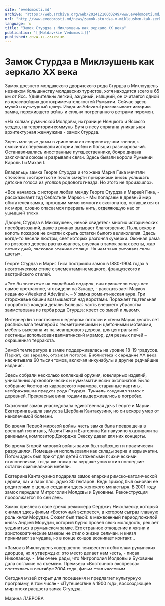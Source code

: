 ```yaml
---
site: "evedomosti.md"
archive: "https://web.archive.org/web/20241210050249/www.evedomosti.md/news/zamok-sturdza-v-mikleushen-kak-zerkalo-xx-veka"
url: "http://www.evedomosti.md/news/zamok-sturdza-v-mikleushen-kak-zerkalo-xx-veka"
language: ru
title: "Замок Стурдза в Миклэушень как зеркало XX века"
publication: '[[Moldavskie Vedomosti]]'
published: 2024-11-23T06:36
---
```


# Замок Стурдза в Миклэушень как зеркало XX века

Замок древнего молдавского дворянского рода Стурдза в Миклэушень незнаком большинству молдавских туристов, хотя находится всего в 65 км от Ясс.  Удивительно легкий, ажурный, изящный, он считается одной из красивейших достопримечательностей Румынии. Сейчас здесь музей и культурный центр. Издание Adevarul рассказывает историю замка, пережившего войны и сильно потрепанного ветрами перемен.

«На холмах румынской Молдовы, на границе Нямцкого и Ясского уездов, на территории коммуны Бутя в лесу спрятана уникальная архитектурная жемчужина - замок Стурдза.

Здесь молодые дамы в кринолинах в сопровождении господ в смокингах переживали истории любви и больших разочарований. Останавливались иностранные путешественники, бояре дивана заключали союзы и разрывали связи. Здесь бывали короли Румынии Кароль I и Михай I.

Владельцы замка Георге Стурдза и его жена Мария Гика мечтали спокойно состариться и после смерти призраками вновь услышать детские голоса из уголков родового гнезда. Но этого не произошло».

«Все началось с истории любви между Георге Стурдза и Марией Гика, - рассказывает гид Себастьян Маркоч. - Мы попадаем в древний мир обитателей замка, проходим мимо немногих экспонатов, оставшихся от их мира, словно опасаемся прервать нить, отделяющую нас от ушедшей эпохи.

Дворец Стурдза в Миклэушень, немой свидетель многих исторических преобразований, даже в руинах вызывает благоговение. Пыль веков и копоть пожаров не смогли скрыть остатки былого великолепия. Здесь когда-то висели люстры, свет которых разгонял сумерки. Оконная рама из розового дерева распахивалось, впуская в замок запах весны, жар летних дней, ласковое осеннее солнце. На нем зима рисовала свои цветы».

Георге Стурдза и Мария Гика построили замок в 1880-1904 годах в неоготическом стиле с элементами немецкого, французского и австрийского стилей.

«Это было похоже на свадебный подарок, они привнесли сюда все самое прекрасное, что видели на Западе, - рассказывает Маркоч изданию «Weekend Adevărul». – У замка романтическая аура. Три сторожевые башни возвышаются над воротами. Поражает тщательная проработка каждой детали. Большая часть внешнего убранства заимствована из герба рода Стурдза: крест со змеей и львом».

Интерьер был настоящим шедевром: потолки и стены Мария десять лет расписывала темперой с геометрическими и цветочными мотивами, мебель вырезана из палисандрового дерева, для центральной лестницы использован далматинский мрамор, для резных печей – окрашенная терракота.

Зимой температура в замке поддерживалась на уровне 18-19 градусов. Паркет, как зеркало, отражал потолок. Библиотека к середине ХХ века насчитывала 60 тысяч томов, включая инкунабулы и другие редчайшие издания.

Здесь собрали несколько коллекций оружия, ювелирных изделий, уникальных археологических и нумизматических экспонатов. Было собрание бюстов из каррарского мрамора, старинные картины, изображавшие предков рода Стурдза. Туннель соединял замок с деревней. Прекрасные вина годами выдерживались в погребах.

Сказочный замок унаследовала единственная дочь Георге и Марии. Екатерина вышла замуж за Шербана Кантакузино, но он вскоре умер от неизлечимой болезни.

Во время Первой мировой войны часть замка была превращена в военный госпиталь, Мария Гика и Екатерина Кантакузино ухаживали за ранеными, композитор Джордже Энеску давал для них концерты.

Во время Второй мировой войны замок был заброшен и практически разрушился. Помещения использовали как склады зерна и взрывчатки. Потом здесь был приют для детей с тяжелыми психическими отклонениями, тогда же пожар на чердаке уничтожил последние остатки оригинальной мебели.

Екатерина Кантакузино подарила замок епархии римско-католической церкви, как и парк площадью 30 гектаров. Ведь приход был основан ее родителями с целью создания здесь женского монастыря. В 2001 году замок передали Митрополии Молдовы и Буковины. Реконструкция продолжается по сей день.

Замок привлек в свое время режиссера Серджиу Николаеску, который снимал здесь фильм «Восточный экспресс», в котором сыграл главную роль князя Морудзи. Сюжет был такой: в межвоенный период пожилой князь Андрей Морудзи, который бурно провел свою молодость, решает уединиться в румынском замке. Его странное отношение к жизни и аристократические манеры не стилю жизни сельчан, и князя принимают за чудака, но в конце концов возникает контакт…

«Замок в Миклэушень совершенно неизвестен любителям румынских дворцов, но я утверждаю: это место делает нам честь, - писал Николаеску. -  Мы очень рады, что Митрополия Молдовы и Буковины дала согласие на съемки». Премьера «Восточного экспресса» состоялась в сентябре 2004 года, фильм стал кассовым.

Сегодня музей открыт для посещения и предлагает культурную программу, в том числе - «Путешествие в 1900 год», воссоздающее мир эпохи расцвета замка Стурдза.

Марина ЛАВРОВА